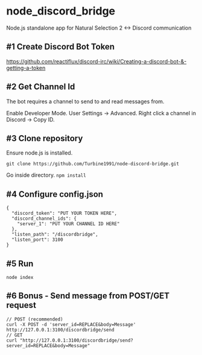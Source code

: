 # node_discord_bridge
Node.js standalone app for Natural Selection 2 &lt;-> Discord communication

## \#1 Create Discord Bot Token
https://github.com/reactiflux/discord-irc/wiki/Creating-a-discord-bot-&-getting-a-token

## \#2 Get Channel Id
The bot requires a channel to send to and read messages from.

Enable Developer Mode. User Settings -> Advanced.
Right click a channel in Discord -> Copy ID.

## \#3 Clone repository
Ensure node.js is installed.

`git clone https://github.com/Turbine1991/node-discord-bridge.git`

Go inside directory.
`npm install`

## \#4 Configure config.json
```
{
  "discord_token": "PUT YOUR TOKEN HERE",
  "discord_channel_ids": {
    "server_1": "PUT YOUR CHANNEL ID HERE"
  },
  "listen_path": "/discordbridge",
  "listen_port": 3100
}
```

## \#5 Run
`node index`

## \#6 Bonus - Send message from POST/GET request
```
// POST (recommended)
curl -X POST -d 'server_id=REPLACE&body=Message' http://127.0.0.1:3100/discordbridge/send
// GET
curl "http://127.0.0.1:3100/discordbridge/send?server_id=REPLACE&body=Message"
```
